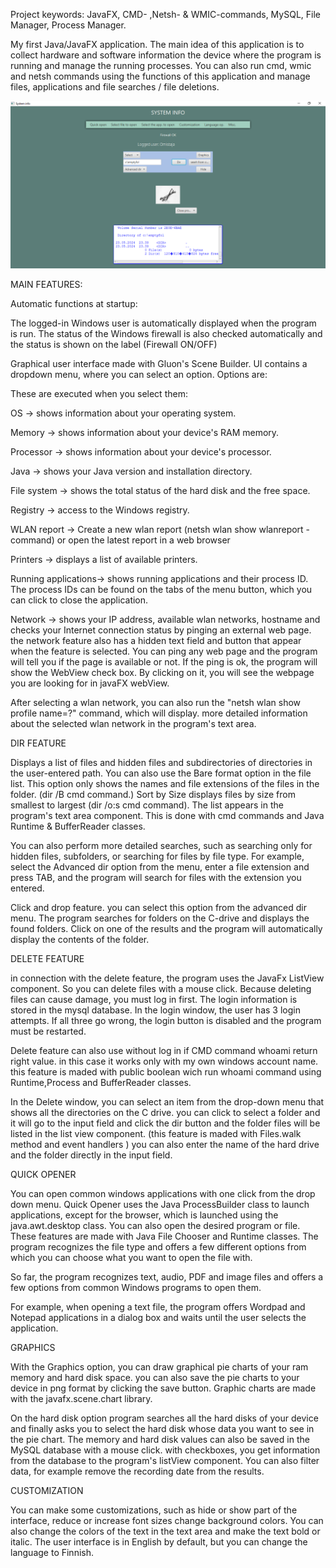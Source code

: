 Project keywords: JavaFX, CMD- ,Netsh- & WMIC-commands, MySQL, File Manager, Process Manager.

My first Java/JavaFX application. The main idea of ​​this application is to collect hardware and software information
the device where the program is running and manage the running processes. You can also run cmd, wmic and netsh
commands using the functions of this application and manage files, applications and file searches / file deletions.

![sysinfo.png](src%2Fmain%2Fresources%2Fimg%2Fsysinfo.png)

MAIN FEATURES:

Automatic functions at startup:

The logged-in Windows user is automatically displayed when the program is run.
The status of the Windows firewall is also checked automatically and the status is shown on the label (Firewall ON/OFF)


Graphical user interface made with Gluon's Scene Builder. UI contains a dropdown menu, where you can select an option.
Options are:

These are executed when you select them:

OS -> shows information about your operating system.

Memory -> shows information about your device's RAM memory.

Processor -> shows information about your device's processor.

Java -> shows your Java version and installation directory.

File system -> shows the total status of the hard disk and the free space.

Registry -> access to the Windows registry.

WLAN report -> Create a new wlan report  (netsh wlan show wlanreport -command) or open the latest report in a web browser

Printers -> displays a list of available printers.

Running applications-> shows running applications and their process ID.
The process IDs can be found on the tabs of the menu button, which you can click to close the application.

Network -> shows your IP address, available wlan networks, hostname and checks your Internet connection status by pinging an external web page.
the network feature also has a hidden text field and button that appear when the feature is selected.
You can ping any web page and the program will tell you if the page is available or not.
If the ping is ok, the program will show the WebView check box. By clicking on it, you will
see the webpage you are looking for in javaFX webView.

After selecting a wlan network, you can also run the "netsh wlan show profile name=?" command, which will display. 
more detailed information about the selected wlan network in the program's text area.

DIR FEATURE

Displays a list of files and hidden files and subdirectories of directories in the user-entered path.
You can also use the Bare format option in the file list. This option only shows the names and file 
extensions of the files in the folder. (dir /B cmd command.)
Sort by Size displays files by size from smallest to largest (dir /o:s cmd command).
The list appears in the program's text area component.
This is done with cmd commands and Java Runtime & BufferReader classes.

You can also perform more detailed searches, such as searching only for hidden files, 
subfolders, or searching for files by file type.
For example, select the Advanced dir option from the menu, enter a file extension and press TAB,
and the program will search for files with the extension you entered.

Click and drop feature. you can select this option from the advanced dir menu. 
The program searches for folders on the C-drive and displays the found folders. 
Click on one of the results and the program will automatically display the contents of the folder.

DELETE FEATURE

in connection with the delete feature, the program uses the JavaFx ListView component.
So you can delete files with a mouse click. Because deleting files can cause damage, you must log in first. 
The login information is stored in the mysql database. In the login window, the user has 3 login attempts.
If all three go wrong, the login button is disabled and the program must be restarted.

Delete feature can also use without log in if CMD command whoami return right value.
in this case it works only with my own windows account name. this feature is maded with 
public boolean wich run  whoami command using Runtime,Process and BufferReader classes.

In the Delete window, you can select an item from the drop-down menu that shows all the 
directories on the C drive. you can click to select a folder and it will go to the input 
field and click the dir button and the folder files will be listed in the list view component.
(this feature is maded with Files.walk method and event handlers )
you can also enter the name of the hard drive and the folder directly in the input field.

QUICK OPENER

You can open common windows applications with one click from the drop down menu.
Quick Opener uses the Java ProcessBuilder class to launch applications, except for the browser, which is launched using
the java.awt.desktop class.
You can also open the desired program or file. These features are made with Java File Chooser and Runtime classes.
The program recognizes the file type and offers a few different options from which you can choose what you want to
open the file with.

So far, the program recognizes text, audio, PDF and image files and offers a few options from common Windows programs to
open them.

For example, when opening a text file, the program offers Wordpad and Notepad applications in a dialog box 
and waits until the user selects the application.

GRAPHICS

With the Graphics option, you can draw graphical pie charts of your ram memory and hard disk space.
you can also save the pie charts to your device in png format by clicking the save button.
Graphic charts are made with the javafx.scene.chart library.

On the hard disk option program searches all the hard disks of your device and finally asks you to select the hard disk whose data you want to see in the pie chart.
The memory and hard disk values ​​can also be saved in the MySQL database with a mouse click.
with checkboxes, you get information from the database to the program's listView component. 
You can also filter data, for example remove the recording date from the results.

CUSTOMIZATION

You can make some customizations, such as hide or show part of the interface, reduce or increase font sizes
change background colors. You can also change the colors of the text in the text area and make the text bold or italic.
The user interface is in English by default, but you can change the language to Finnish.

